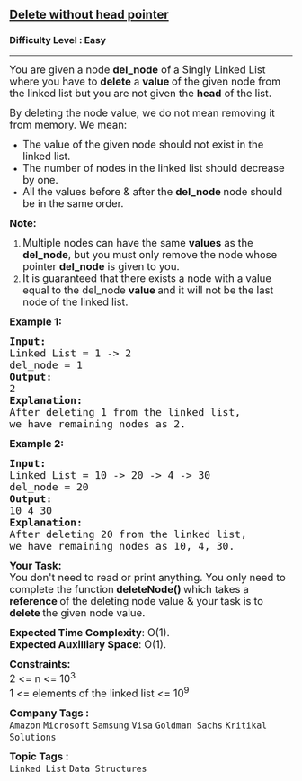 <h2><a href="https://www.geeksforgeeks.org/problems/delete-without-head-pointer/1?page=1&category=Linked%20List&sortBy=accuracy">Delete without head pointer</a></h2><h3>Difficulty Level : Easy</h3><hr><div class="problems_problem_content__Xm_eO"><p><span style="font-size: 18px;">You are given a node <strong>del_node</strong> of a Singly Linked List where you have to <strong>delete</strong> a <strong>value </strong>of the given node from the linked list but you are not given the <strong>head</strong> of the list.</span></p>
<p><span style="font-size: 18px;">By deleting the node value, we do not mean removing it from memory. We mean:</span></p>
<ul>
<li><span style="font-size: 18px;">The value of the given node should not exist in the linked list.</span></li>
<li><span style="font-size: 18px;">The number of nodes in the linked list should decrease by one.</span></li>
<li><span style="font-size: 18px;">All the values before &amp; after the <strong>del_node </strong>node should be in the same order.</span></li>
</ul>
<p><span style="font-size: 18px;"><strong>Note: </strong></span></p>
<ol>
<li><span style="font-size: 18px;">Multiple nodes can have the same <strong>values</strong> as the <strong>del_node</strong>, but you must only remove the node whose pointer <strong>del_node</strong> is given to you.</span></li>
<li><span style="font-size: 18px;">It is guaranteed that there exists a node with a value equal to the del_node <strong>value </strong>and it will not be the last node of the linked list.</span></li>
</ol>
<p><span style="font-size: 18px;"><strong>Example 1:</strong></span></p>
<pre><span style="font-size: 18px;"><strong>Input:
</strong>Linked List = 1 -&gt; 2
del_node = 1
<strong>Output: <br></strong></span><span style="font-size: 18px;">2<strong>
Explanation: <br></strong>After deleting 1 from the linked list, <br>we have remaining nodes as 2.</span>
</pre>
<p><span style="font-size: 18px;"><strong>Example 2:</strong></span></p>
<pre><span style="font-size: 18px;"><strong>Input:
</strong>Linked List = 10 -&gt; 20 -&gt; 4 -&gt; 30
del_node = 20
<strong>Output: <br></strong>10 4 30<strong>
Explanation: <br></strong>After deleting 20 from the linked list, <br>we have remaining nodes as 10, 4, 30.</span></pre>
<p><span style="font-size: 18px;"><strong>Your Task:</strong><br>You don't need to read or print anything. You only need to complete the function<strong>&nbsp;deleteNode()&nbsp;</strong>which takes a <strong>reference </strong>of the deleting node value &amp; your task is to <strong>delete&nbsp;</strong>the given node value.</span></p>
<p><span style="font-size: 18px;"><strong>Expected Time Complexity</strong>: O(1).<br><strong>Expected Auxilliary Space</strong>: O(1).</span></p>
<p><span style="font-size: 18px;"><strong>Constraints:</strong><br>2 &lt;= n &lt;= 10<sup>3&nbsp;</sup>&nbsp;<br>1 &lt;= elements of the linked list &lt;= 10<sup>9</sup><br></span></p></div><p><span style=font-size:18px><strong>Company Tags : </strong><br><code>Amazon</code>&nbsp;<code>Microsoft</code>&nbsp;<code>Samsung</code>&nbsp;<code>Visa</code>&nbsp;<code>Goldman Sachs</code>&nbsp;<code>Kritikal Solutions</code>&nbsp;<br><p><span style=font-size:18px><strong>Topic Tags : </strong><br><code>Linked List</code>&nbsp;<code>Data Structures</code>&nbsp;